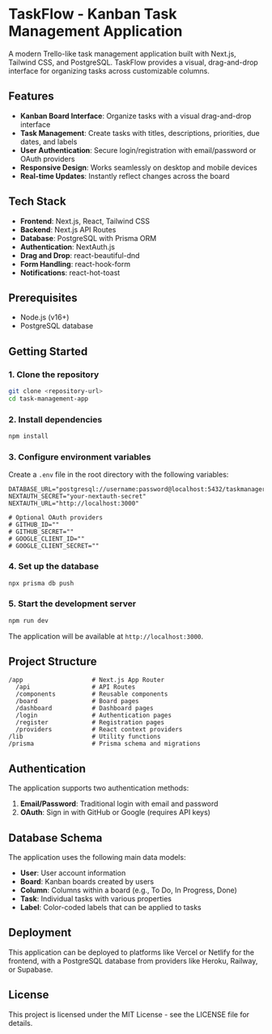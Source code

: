 # TaskFlow - Kanban Task Management Application

A modern Trello-like task management application built with Next.js, Tailwind CSS, and PostgreSQL. TaskFlow provides a visual, drag-and-drop interface for organizing tasks across customizable columns.

## Features

- **Kanban Board Interface**: Organize tasks with a visual drag-and-drop interface
- **Task Management**: Create tasks with titles, descriptions, priorities, due dates, and labels
- **User Authentication**: Secure login/registration with email/password or OAuth providers
- **Responsive Design**: Works seamlessly on desktop and mobile devices
- **Real-time Updates**: Instantly reflect changes across the board

## Tech Stack

- **Frontend**: Next.js, React, Tailwind CSS
- **Backend**: Next.js API Routes
- **Database**: PostgreSQL with Prisma ORM
- **Authentication**: NextAuth.js
- **Drag and Drop**: react-beautiful-dnd
- **Form Handling**: react-hook-form
- **Notifications**: react-hot-toast

## Prerequisites

- Node.js (v16+)
- PostgreSQL database

## Getting Started

### 1. Clone the repository

```bash
git clone <repository-url>
cd task-management-app
```

### 2. Install dependencies

```bash
npm install
```

### 3. Configure environment variables

Create a `.env` file in the root directory with the following variables:

```
DATABASE_URL="postgresql://username:password@localhost:5432/taskmanager"
NEXTAUTH_SECRET="your-nextauth-secret"
NEXTAUTH_URL="http://localhost:3000"

# Optional OAuth providers
# GITHUB_ID=""
# GITHUB_SECRET=""
# GOOGLE_CLIENT_ID=""
# GOOGLE_CLIENT_SECRET=""
```

### 4. Set up the database

```bash
npx prisma db push
```

### 5. Start the development server

```bash
npm run dev
```

The application will be available at `http://localhost:3000`.

## Project Structure

```
/app                   # Next.js App Router
  /api                 # API Routes
  /components          # Reusable components
  /board               # Board pages
  /dashboard           # Dashboard pages
  /login               # Authentication pages
  /register            # Registration pages
  /providers           # React context providers
/lib                   # Utility functions
/prisma                # Prisma schema and migrations
```

## Authentication

The application supports two authentication methods:

1. **Email/Password**: Traditional login with email and password
2. **OAuth**: Sign in with GitHub or Google (requires API keys)

## Database Schema

The application uses the following main data models:

- **User**: User account information
- **Board**: Kanban boards created by users
- **Column**: Columns within a board (e.g., To Do, In Progress, Done)
- **Task**: Individual tasks with various properties
- **Label**: Color-coded labels that can be applied to tasks

## Deployment

This application can be deployed to platforms like Vercel or Netlify for the frontend, with a PostgreSQL database from providers like Heroku, Railway, or Supabase.

## License

This project is licensed under the MIT License - see the LICENSE file for details. 